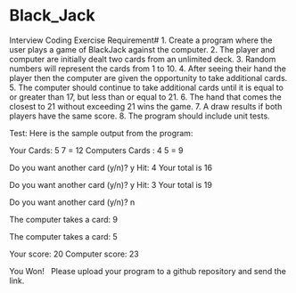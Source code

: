 # Black_Jack
Interview Coding Exercise
Requirement#
	1. Create a program where the user plays a game of BlackJack against the computer. 
	2. The player and computer are initially dealt two cards from an unlimited deck. 
	3. Random numbers will represent the cards from 1 to 10. 
	4. After seeing their hand the player then the computer are given the opportunity to take additional cards. 
	5. The computer should continue to take additional cards until it is equal to or greater than 17, but less than or equal to 21. 
	6. The hand that comes the closest to 21 without exceeding 21 wins the game. 
	7. A draw results if both players have the same score. 
	8. The program should include unit tests.

Test:
Here is the sample output from the program:

Your Cards: 5 7 = 12
Computers Cards : 4 5 = 9

Do you want another card (y/n)? y
Hit: 4 Your total is 16

Do you want another card (y/n)? y
Hit: 3 Your total is 19

Do you want another card (y/n)? n

The computer takes a card: 9 

The computer takes a card: 5

Your score: 20 
Computer score: 23

You Won!
 
Please upload your program to a github repository and send the link.
